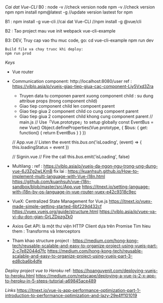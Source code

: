 *Cai dat Vue-CLI*
B0 :
    node -v  //check version node
    npm -v   //check version npm
    npm install npm@latest -g   //update version lastest for npm

B1 : npm install -g vue-cli   //cai dat Vue-CLI
     //npm install -g @vue/cli

B2 : Tao project mau
    vue init webpack vue-cli-example

B3: DEV, Truy cap vao thu muc code, go:
    cd vue-cli-example
    npm run dev 

    Build file va chay truoc khi deploy:
    npm run prod

*Keys*
- Vue router
- Communication component: http://localhost:8080/user
    ref : https://viblo.asia/p/vuejs-giao-tiep-giua-cac-component-Ljy5Vxd3Zra
    + Truyen data tu componen parent xuong component child : su dung attribue props (trong component child)
    + Giao tiep component child len compoent parent
    + Giao tiep giua 2 component child co cung compoent parent
    + Giao tiep giua 2 component child khong cung component parent
    // main.js
    // Use「Vue.prototype」to setup globally
    const EventBus = new Vue()
    Object.defineProperties(Vue.prototype, {
        $bus: {
            get: function() {
                return EventBus
            }
        }
    })

    // App.vue
    // Listen the event
    this.$bus.$on('isLoading', (event) => {
        this.loadingStatus = event
    })

    // Signin.vue
    // Fire the call
    this.$bus.$emit('isLoading', false)
    
- Multilang : 
    ref : https://viblo.asia/p/vuejs-da-ngon-ngu-trong-ung-dung-vue-6J3Zg2wLKmB
    fix lai : https://kuanhsuh.github.io/How-to-implement-multi-language-with-Vue-i18n.html
              https://github.com/kuanhsuh/vue-i18n-sandbox/blob/master/src/App.vue
    https://itnext.io/setting-language-with-i18n-by-os-language-in-vue-router-vuex-e42c9318c9ec
- VueX: Centralized State Management for Vue.js
    https://itnext.io/vuex-made-simple-getting-started-6bf229d432cf
    https://vuex.vuejs.org/guide/structure.html
    https://viblo.asia/p/vuex-va-vi-du-don-gian-GrLZDpzgZk0
- Axios Get API: là một thư viện HTTP Client dựa trên Promise
    Tim hieu them : Transforms và Interceptors

- Tham khao structure project : 
    https://medium.com/hong-kong-tech/reusable-scalable-and-easy-to-organize-project-using-vuejs-part-2-c7e82044d7fc
    https://medium.com/hong-kong-tech/reusable-scalable-and-easy-to-organize-project-using-vuejs-part-3-ed8cba6b4dfe

*Deploy project vue to Heroku*
ref: https://hoanguyenit.com/deploying-vuejs-to-heroku.html
https://medium.com/netscape/deploying-a-vue-js-2-x-app-to-heroku-in-5-steps-tutorial-a69845ace489

*Links*
https://itnext.io/vue-js-app-performance-optimization-part-1-introduction-to-performance-optimization-and-lazy-29e4ff101019

